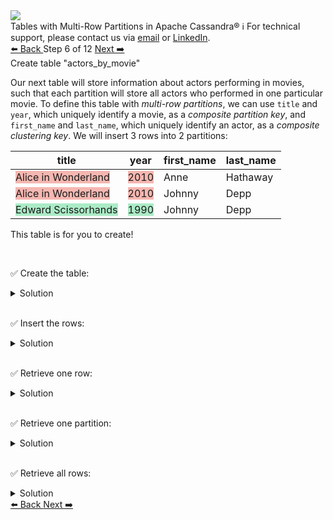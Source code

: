 <!-- TOP -->
<div class="top">
  <img src="https://datastax-academy.github.io/katapod-shared-assets/images/ds-academy-logo.svg" />
  <div class="scenario-title-section">
    <span class="scenario-title">Tables with Multi-Row Partitions in Apache Cassandra®</span>
    <span class="scenario-subtitle">ℹ️ For technical support, please contact us via <a href="mailto:aleksandr.volochnev@datastax.com">email</a> or <a href="https://dtsx.io/aleks">LinkedIn</a>.</span>
  </div>
</div>

<!-- NAVIGATION -->
<div id="navigation-top" class="navigation-top">
 <a href='command:katapod.loadPage?[{"step":"step5-astra"}]'
   class="btn btn-dark navigation-top-left">⬅️ Back
 </a>
<span class="step-count"> Step 6 of 12</span>
 <a href='command:katapod.loadPage?[{"step":"step7-astra"}]' 
    class="btn btn-dark navigation-top-right">Next ➡️
  </a>
</div>

<!-- CONTENT -->

<div class="step-title">Create table "actors_by_movie"</div>

Our next table will store information about actors 
performing in movies, such that each partition will store all actors who 
performed in one particular movie. To define 
this table with *multi-row partitions*, we can use `title` and `year`, which uniquely identify a movie,
as a *composite partition key*, and `first_name` and `last_name`, which uniquely identify an actor, as a *composite clustering key*.
We will insert 3 rows into 2 partitions:

| title               | year | first_name       | last_name |
|---------------------|------|------------------|-----------|
| <span style="background-color:#F5B7B1">Alice in Wonderland</span> | <span style="background-color:#F5B7B1">2010</span> | Anne   | Hathaway |
| <span style="background-color:#F5B7B1">Alice in Wonderland</span> | <span style="background-color:#F5B7B1">2010</span> | Johnny | Depp     |
| <span style="background-color:#ABEBC6">Edward Scissorhands</span> | <span style="background-color:#ABEBC6">1990</span> | Johnny | Depp     |

This table is for you to create!

<br/>

✅ Create the table:
<details>
  <summary>Solution</summary>

```
CREATE TABLE IF NOT EXISTS actors_by_movie (
  title TEXT,
  year INT,
  first_name TEXT,
  last_name TEXT,
  PRIMARY KEY ((title, year), first_name, last_name)
);
```

</details>

<br/>

✅ Insert the rows:
<details>
  <summary>Solution</summary>

```
INSERT INTO actors_by_movie (title, year, first_name, last_name)  
VALUES ('Alice in Wonderland', 2010, 'Johnny', 'Depp');
INSERT INTO actors_by_movie (title, year, first_name, last_name) 
VALUES ('Alice in Wonderland', 2010, 'Anne', 'Hathaway');
INSERT INTO actors_by_movie (title, year, first_name, last_name)   
VALUES ('Edward Scissorhands', 1990, 'Johnny', 'Depp');
```

</details>

<br/>

✅ Retrieve one row:
<details>
  <summary>Solution</summary>

```
SELECT * FROM actors_by_movie
WHERE title = 'Alice in Wonderland'
  AND year = 2010
  AND first_name = 'Johnny'
  AND last_name = 'Depp';
```

</details>

<br/>

✅ Retrieve one partition:
<details>
  <summary>Solution</summary>

```
SELECT * FROM actors_by_movie
WHERE title = 'Alice in Wonderland'
  AND year = 2010;
```

</details>

<br/>

✅ Retrieve all rows:
<details>
  <summary>Solution</summary>

```
SELECT * FROM actors_by_movie;
```

</details>

<!-- NAVIGATION -->
<div id="navigation-bottom" class="navigation-bottom">
 <a href='command:katapod.loadPage?[{"step":"step5-astra"}]'
   class="btn btn-dark navigation-bottom-left">⬅️ Back
 </a>
 <a href='command:katapod.loadPage?[{"step":"step7-astra"}]'
    class="btn btn-dark navigation-bottom-right">Next ➡️
  </a>
</div>

